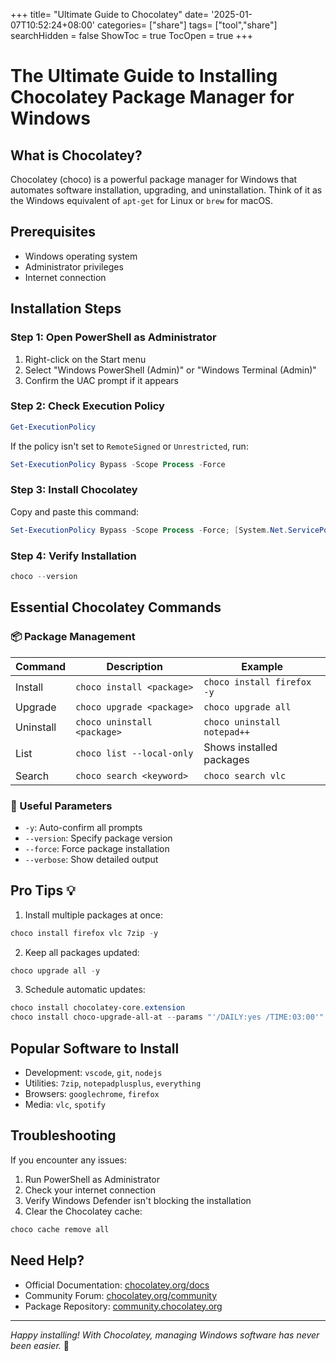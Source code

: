 +++
title= "Ultimate Guide to Chocolatey"
date= '2025-01-07T10:52:24+08:00'
categories= ["share"]
tags= ["tool","share"]
searchHidden = false
ShowToc = true
TocOpen = true
+++
# The Ultimate Guide to Installing Chocolatey Package Manager for Windows

## What is Chocolatey?
Chocolatey (choco) is a powerful package manager for Windows that automates software installation, upgrading, and uninstallation. Think of it as the Windows equivalent of `apt-get` for Linux or `brew` for macOS.

## Prerequisites
- Windows operating system  
- Administrator privileges
- Internet connection

## Installation Steps

### Step 1: Open PowerShell as Administrator
1. Right-click on the Start menu
2. Select "Windows PowerShell (Admin)" or "Windows Terminal (Admin)"
3. Confirm the UAC prompt if it appears

### Step 2: Check Execution Policy
```powershell
Get-ExecutionPolicy
```

If the policy isn't set to `RemoteSigned` or `Unrestricted`, run:
```powershell
Set-ExecutionPolicy Bypass -Scope Process -Force
```

### Step 3: Install Chocolatey
Copy and paste this command:
```powershell
Set-ExecutionPolicy Bypass -Scope Process -Force; [System.Net.ServicePointManager]::SecurityProtocol = [System.Net.ServicePointManager]::SecurityProtocol -bor 3072; iex ((New-Object System.Net.WebClient).DownloadString('https://community.chocolatey.org/install.ps1'))
```

### Step 4: Verify Installation
```powershell
choco --version
```

## Essential Chocolatey Commands

### 📦 Package Management

| Command | Description | Example |
|---------|-------------|---------|
| Install | `choco install <package>` | `choco install firefox -y` |
| Upgrade | `choco upgrade <package>` | `choco upgrade all` |
| Uninstall | `choco uninstall <package>` | `choco uninstall notepad++` |
| List | `choco list --local-only` | Shows installed packages |
| Search | `choco search <keyword>` | `choco search vlc` |

### 🔧 Useful Parameters
- `-y`: Auto-confirm all prompts
- `--version`: Specify package version
- `--force`: Force package installation
- `--verbose`: Show detailed output

## Pro Tips 💡

1. Install multiple packages at once:
```powershell
choco install firefox vlc 7zip -y
```

2. Keep all packages updated:
```powershell
choco upgrade all -y
```

3. Schedule automatic updates:
```powershell
choco install chocolatey-core.extension
choco install choco-upgrade-all-at --params "'/DAILY:yes /TIME:03:00'"
```

## Popular Software to Install
- Development: `vscode`, `git`, `nodejs`
- Utilities: `7zip`, `notepadplusplus`, `everything`  
- Browsers: `googlechrome`, `firefox`
- Media: `vlc`, `spotify`

## Troubleshooting
If you encounter any issues:
1. Run PowerShell as Administrator
2. Check your internet connection
3. Verify Windows Defender isn't blocking the installation
4. Clear the Chocolatey cache:
```powershell
choco cache remove all
```

## Need Help?
- Official Documentation: [chocolatey.org/docs](https://chocolatey.org/docs)
- Community Forum: [chocolatey.org/community](https://chocolatey.org/community)
- Package Repository: [community.chocolatey.org](https://community.chocolatey.org/packages)

---
*Happy installing! With Chocolatey, managing Windows software has never been easier.* 🚀